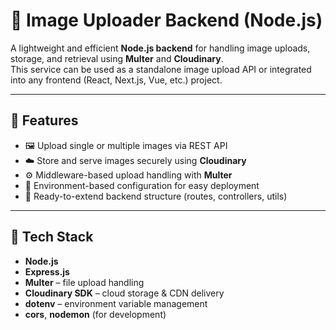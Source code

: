 # 📸 Image Uploader Backend (Node.js)

A lightweight and efficient **Node.js backend** for handling image uploads, storage, and retrieval using **Multer** and **Cloudinary**.  
This service can be used as a standalone image upload API or integrated into any frontend (React, Next.js, Vue, etc.) project.

---

## 🚀 Features

- 🖼️ Upload single or multiple images via REST API  
- ☁️ Store and serve images securely using **Cloudinary**  
- ⚙️ Middleware-based upload handling with **Multer**  
- 🔐 Environment-based configuration for easy deployment  
- 🧩 Ready-to-extend backend structure (routes, controllers, utils)

---

## 🧰 Tech Stack

- **Node.js**
- **Express.js**
- **Multer** – file upload handling
- **Cloudinary SDK** – cloud storage & CDN delivery
- **dotenv** – environment variable management
- **cors**, **nodemon** (for development)


